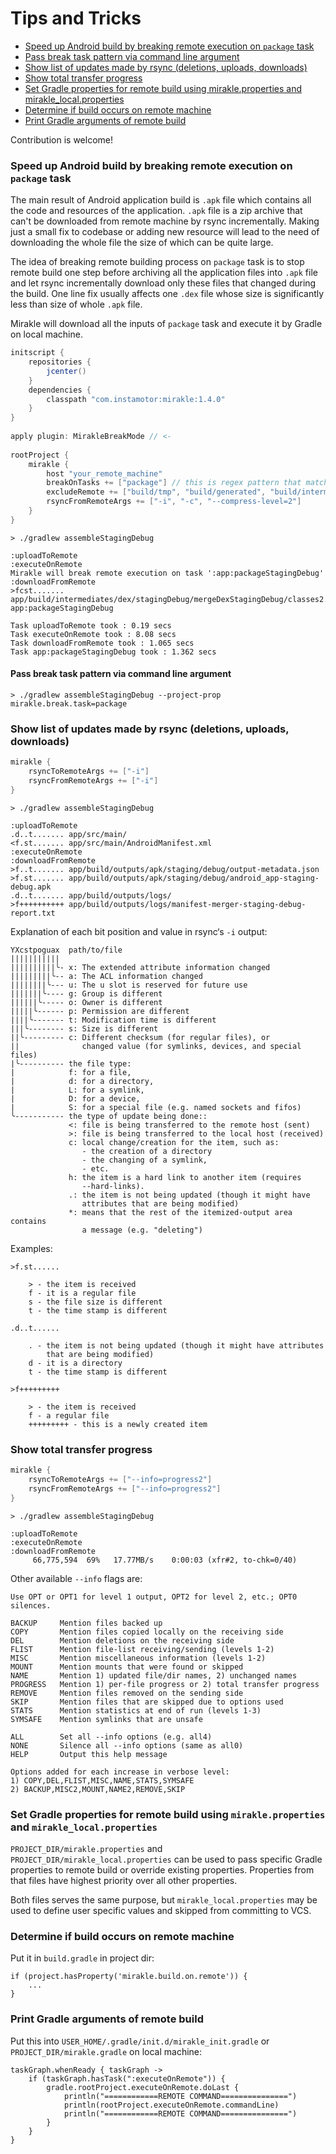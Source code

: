 # Tips and Tricks

- [Speed up Android build by breaking remote execution on `package` task](#speed-up-android-build-by-breaking-remote-execution-on-package-task)
- [Pass break task pattern via command line argument](#pass-break-task-pattern-via-command-line-argument)
- [Show list of updates made by rsync (deletions, uploads, downloads)](#show-list-of-updates-made-by-rsync-deletions-uploads-downloads)
- [Show total transfer progress](#show-total-transfer-progress)
- [Set Gradle properties for remote build using mirakle.properties and mirakle_local.properties](#set-gradle-properties-for-remote-build-using-mirakleproperties-and-mirakle_localproperties)
- [Determine if build occurs on remote machine](#determine-if-build-occurs-on-remote-machine)
- [Print Gradle arguments of remote build](#print-gradle-arguments-of-remote-build)

Contribution is welcome!

### Speed up Android build by breaking remote execution on `package` task 

The main result of Android application build is `.apk` file which contains all the code and resources of the application.
 `.apk` file is a zip archive that can't be downloaded from remote machine by rsync incrementally.
 Making just a small fix to codebase or adding new resource will lead to the need of downloading the whole file the size of which can be quite large.
 
The idea of breaking remote building process on `package` task is to stop remote build one step before archiving all the application files into `.apk` file 
and let rsync incrementally download only these files that changed during the build.
One line fix usually affects one `.dex` file whose size is significantly less than size of whole `.apk` file.
 
Mirakle will download all the inputs of `package` task and execute it by Gradle on local machine.        
      
```groovy
initscript {
    repositories {
        jcenter()
    }
    dependencies {
        classpath "com.instamotor:mirakle:1.4.0"
    }
}
 
apply plugin: MirakleBreakMode // <- 
 
rootProject {
    mirakle {
        host "your_remote_machine"
        breakOnTasks += ["package"] // this is regex pattern that matches all build flavour variations of package task.  
        excludeRemote += ["build/tmp", "build/generated", "build/intermediates/*", "build/kotlin"]
        rsyncFromRemoteArgs += ["-i", "-c", "--compress-level=2"] 
    }
}
```

```
> ./gradlew assembleStagingDebug

:uploadToRemote
:executeOnRemote
Mirakle will break remote execution on task ':app:packageStagingDebug'
:downloadFromRemote
>fcst....... app/build/intermediates/dex/stagingDebug/mergeDexStagingDebug/classes2.dex
app:packageStagingDebug

Task uploadToRemote took : 0.19 secs
Task executeOnRemote took : 8.08 secs
Task downloadFromRemote took : 1.065 secs
Task app:packageStagingDebug took : 1.362 secs
```
#### Pass break task pattern via command line argument
```
> ./gradlew assembleStagingDebug --project-prop mirakle.break.task=package
```

### Show list of updates made by rsync (deletions, uploads, downloads)

```groovy
mirakle {
    rsyncToRemoteArgs += ["-i"] 
    rsyncFromRemoteArgs += ["-i"] 
}
```
```
> ./gradlew assembleStagingDebug

:uploadToRemote
.d..t....... app/src/main/
<f.st....... app/src/main/AndroidManifest.xml
:executeOnRemote
:downloadFromRemote
>f..t....... app/build/outputs/apk/staging/debug/output-metadata.json
>f.st....... app/build/outputs/apk/staging/debug/android_app-staging-debug.apk
.d..t....... app/build/outputs/logs/
>f++++++++++ app/build/outputs/logs/manifest-merger-staging-debug-report.txt
```

Explanation of each bit position and value in rsync‘s `-i` output:
```
YXcstpoguax  path/to/file
|||||||||||
||||||||||╰- x: The extended attribute information changed
|||||||||╰-- a: The ACL information changed
||||||||╰--- u: The u slot is reserved for future use
|||||||╰---- g: Group is different
||||||╰----- o: Owner is different
|||||╰------ p: Permission are different
||||╰------- t: Modification time is different
|||╰-------- s: Size is different
||╰--------- c: Different checksum (for regular files), or
||              changed value (for symlinks, devices, and special files)
|╰---------- the file type:
|            f: for a file,
|            d: for a directory,
|            L: for a symlink,
|            D: for a device,
|            S: for a special file (e.g. named sockets and fifos)
╰----------- the type of update being done::
             <: file is being transferred to the remote host (sent)
             >: file is being transferred to the local host (received)
             c: local change/creation for the item, such as:
                - the creation of a directory
                - the changing of a symlink,
                - etc.
             h: the item is a hard link to another item (requires 
                --hard-links).
             .: the item is not being updated (though it might have
                attributes that are being modified)
             *: means that the rest of the itemized-output area contains
                a message (e.g. "deleting")

```
Examples:
```
>f.st......

    > - the item is received
    f - it is a regular file
    s - the file size is different
    t - the time stamp is different

.d..t......

    . - the item is not being updated (though it might have attributes 
        that are being modified)
    d - it is a directory
    t - the time stamp is different

>f+++++++++
    
    > - the item is received
    f - a regular file
    +++++++++ - this is a newly created item
```

### Show total transfer progress
```groovy
mirakle {
    rsyncToRemoteArgs += ["--info=progress2"] 
    rsyncFromRemoteArgs += ["--info=progress2"] 
}
```
```
> ./gradlew assembleStagingDebug

:uploadToRemote
:executeOnRemote
:downloadFromRemote
     66,775,594  69%   17.77MB/s    0:00:03 (xfr#2, to-chk=0/40)
```
Other available `--info` flags are:
```
Use OPT or OPT1 for level 1 output, OPT2 for level 2, etc.; OPT0 silences.

BACKUP     Mention files backed up
COPY       Mention files copied locally on the receiving side
DEL        Mention deletions on the receiving side
FLIST      Mention file-list receiving/sending (levels 1-2)
MISC       Mention miscellaneous information (levels 1-2)
MOUNT      Mention mounts that were found or skipped
NAME       Mention 1) updated file/dir names, 2) unchanged names
PROGRESS   Mention 1) per-file progress or 2) total transfer progress
REMOVE     Mention files removed on the sending side
SKIP       Mention files that are skipped due to options used
STATS      Mention statistics at end of run (levels 1-3)
SYMSAFE    Mention symlinks that are unsafe

ALL        Set all --info options (e.g. all4)
NONE       Silence all --info options (same as all0)
HELP       Output this help message

Options added for each increase in verbose level:
1) COPY,DEL,FLIST,MISC,NAME,STATS,SYMSAFE
2) BACKUP,MISC2,MOUNT,NAME2,REMOVE,SKIP
```

### Set Gradle properties for remote build using `mirakle.properties` and `mirakle_local.properties`
`PROJECT_DIR/mirakle.properties` and `PROJECT_DIR/mirakle_local.properties` can be used to pass specific Gradle properties to remote build or override existing properties.
Properties from that files have highest priority over all other properties.
 
Both files serves the same purpose, but `mirakle_local.properties` may be used to define user specific values and skipped from committing to VCS.

### Determine if build occurs on remote machine
Put it in `build.gradle` in project dir:
```
if (project.hasProperty('mirakle.build.on.remote')) {
    ...
}
```


### Print Gradle arguments of remote build
Put this into `USER_HOME/.gradle/init.d/mirakle_init.gradle` or `PROJECT_DIR/mirakle.gradle` on local machine:
```
taskGraph.whenReady { taskGraph ->
    if (taskGraph.hasTask(":executeOnRemote")) {
        gradle.rootProject.executeOnRemote.doLast {
            println("============REMOTE COMMAND===============")
            println(rootProject.executeOnRemote.commandLine)
            println("============REMOTE COMMAND===============")
        }
    }
}
```
